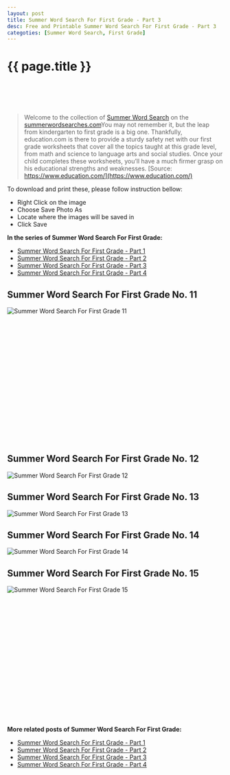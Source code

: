 ```yaml
---
layout: post
title: Summer Word Search For First Grade - Part 3
desc: Free and Printable Summer Word Search For First Grade - Part 3
categoties: [Summer Word Search, First Grade]
---
```

{{ page.title }}
================
<script async src="//pagead2.googlesyndication.com/pagead/js/adsbygoogle.js"></script><!-- UnderTitleAds --> <ins class="adsbygoogle" style="display:inline-block;width:468px;height:60px" data-ad-client="ca-pub-6753140515841889" data-ad-slot="4010138290"></ins><script> (adsbygoogle = window.adsbygoogle || []).push({}); </script>

> Welcome to the collection of [Summer Word Search](http://summerwordsearches.com/) on the [summerwordsearches.com](http://autoizipro.com/)You may not remember it, but the leap from kindergarten to first grade is a big one. Thankfully, education.com is there to provide a sturdy safety net with our first grade worksheets that cover all the topics taught at this grade level, from math and science to language arts and social studies. Once your child completes these worksheets, you’ll have a much firmer grasp on his educational strengths and weaknesses. [Source: https://www.education.com/](https://www.education.com/)

To download and print these, please follow instruction bellow:
* Right Click on the image 
* Choose Save Photo As 
* Locate where the images will be saved in 
* Click Save

**In the series of Summer Word Search For First Grade:**

* [Summer Word Search For First Grade - Part 1](http://summerwordsearches.com/2018/04/23/Summer-Word-Search-For-First-Grade-part-1.html)
* [Summer Word Search For First Grade - Part 2](http://summerwordsearches.com/2018/04/23/Summer-Word-Search-For-First-Grade-part-2.html)
* [Summer Word Search For First Grade - Part 3](http://summerwordsearches.com/2018/04/23/Summer-Word-Search-For-First-Grade-part-3.html)
* [Summer Word Search For First Grade - Part 4](http://summerwordsearches.com/2018/04/23/Summer-Word-Search-For-First-Grade-part-4.html)

## Summer Word Search For First Grade No. 11
![Summer Word Search For First Grade 11](http://summerwordsearches.com/img1/Summer-Word-Search-For-First-Grade%20(11).jpg "Summer Word Search For First Grade 11")

<script async src="//pagead2.googlesyndication.com/pagead/js/adsbygoogle.js"></script><!-- Texxtonly --><ins class="adsbygoogle" style="display:inline-block;width:336px;height:280px" data-ad-client="ca-pub-6753140515841889" data-ad-slot="3207852233"></ins><script>(adsbygoogle = window.adsbygoogle || []).push({}); </script>

## Summer Word Search For First Grade No. 12
![Summer Word Search For First Grade 12](http://summerwordsearches.com/img1/Summer-Word-Search-For-First-Grade%20(12).jpg "Summer Word Search For First Grade 12")

## Summer Word Search For First Grade No. 13
![Summer Word Search For First Grade 13](http://summerwordsearches.com/img1/Summer-Word-Search-For-First-Grade%20(13).jpg "Summer Word Search For First Grade 13")

## Summer Word Search For First Grade No. 14
![Summer Word Search For First Grade 14](http://summerwordsearches.com/img1/Summer-Word-Search-For-First-Grade%20(14).jpg "Summer Word Search For First Grade 14")

## Summer Word Search For First Grade No. 15
![Summer Word Search For First Grade 15](http://summerwordsearches.com/img1/Summer-Word-Search-For-First-Grade%20(15).jpg "Summer Word Search For First Grade 15")

<script async src="//pagead2.googlesyndication.com/pagead/js/adsbygoogle.js"></script><!-- Texxtonly --><ins class="adsbygoogle" style="display:inline-block;width:336px;height:280px" data-ad-client="ca-pub-6753140515841889" data-ad-slot="3207852233"></ins><script>(adsbygoogle = window.adsbygoogle || []).push({}); </script>

**More related posts of Summer Word Search For First Grade:**

* [Summer Word Search For First Grade - Part 1](http://summerwordsearches.com/2018/04/23/Summer-Word-Search-For-First-Grade-part-1.html)
* [Summer Word Search For First Grade - Part 2](http://summerwordsearches.com/2018/04/23/Summer-Word-Search-For-First-Grade-part-2.html)
* [Summer Word Search For First Grade - Part 3](http://summerwordsearches.com/2018/04/23/Summer-Word-Search-For-First-Grade-part-3.html)
* [Summer Word Search For First Grade - Part 4](http://summerwordsearches.com/2018/04/23/Summer-Word-Search-For-First-Grade-part-4.html)


